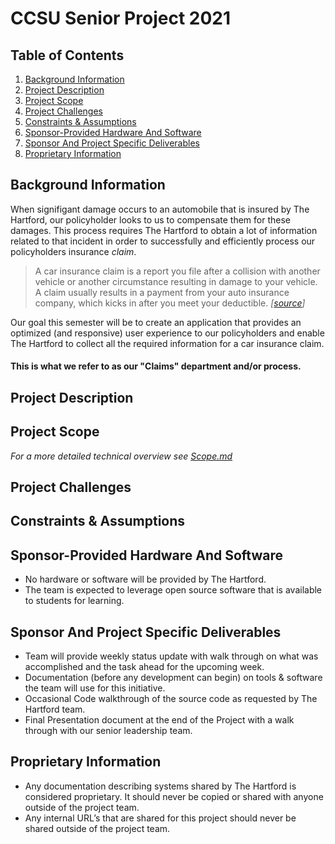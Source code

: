 # CCSU Senior Project 2021

## Table of Contents
1. [Background Information](#background-information)
2. [Project Description](#project-description)
3. [Project Scope](#project-scope)
4. [Project Challenges](#project-challenges)
5. [Constraints & Assumptions](#constraints-assumptions)
6. [Sponsor-Provided Hardware And Software](#sponsor-provided-hardware-and-software)
7. [Sponsor And Project Specific Deliverables](#sponsor-and-project-specific-deliverables)
8. [Proprietary Information](#proprietary-information)

## Background Information
When signifigant damage occurs to an automobile that is insured by The Hartford, our policyholder looks to us to compensate them for these damages. This process requires The Hartford to obtain a lot of information related to that incident in order to successfully and efficiently process our policyholders insurance *claim*.

> A car insurance claim is a report you file after a collision with another vehicle or another circumstance resulting in damage to your vehicle. A claim usually results in a payment from your auto insurance company, which kicks in after you meet your deductible. _[[source](https://www.thezebra.com/auto-insurance/accidents/car-insurance-claims/#:~:text=When%20to%20File%20a%20Car%20Insurance%20Claim&text=A%20car%20insurance%20claim%20is,after%20you%20meet%20your%20deductible.)]_

Our goal this semester will be to create an application that provides an optimized (and responsive) user experience to our policyholders and enable The Hartford to collect all the required information for a car insurance claim.

#### This is what we refer to as our "Claims" department and/or process.

## Project Description

## Project Scope
_For a more detailed technical overview see [Scope.md](Scope.md)_


## Project Challenges

## Constraints & Assumptions

## Sponsor-Provided Hardware And Software
* No hardware or software will be provided by The Hartford.
* The team is expected to leverage open source software that is available to students for learning.

## Sponsor And Project Specific Deliverables
* Team will provide weekly status update with walk through on what was accomplished and the task ahead for the upcoming week.
* Documentation (before any development can begin) on tools & software the team will use for this initiative.
* Occasional Code walkthrough of the source code as requested by The Hartford team.
* Final Presentation document at the end of the Project with a walk through with our senior leadership team.

## Proprietary Information
* Any documentation describing systems shared by The Hartford is considered proprietary. It should never be copied or shared with anyone outside of the project team.
* Any internal URL’s that are shared for this project should never be shared outside of the project team.
